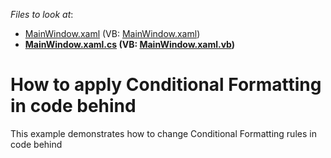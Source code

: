 <!-- default file list -->
*Files to look at*:

* [MainWindow.xaml](./CS/ConditionalFormatting/MainWindow.xaml) (VB: [MainWindow.xaml](./VB/ConditionalFormatting/MainWindow.xaml))
* **[MainWindow.xaml.cs](./CS/ConditionalFormatting/MainWindow.xaml.cs) (VB: [MainWindow.xaml.vb](./VB/ConditionalFormatting/MainWindow.xaml.vb))**
<!-- default file list end -->
# How to apply Conditional Formatting in code behind

<p>This example demonstrates how to change Conditional Formatting rules in code behind</p>

<br/>


